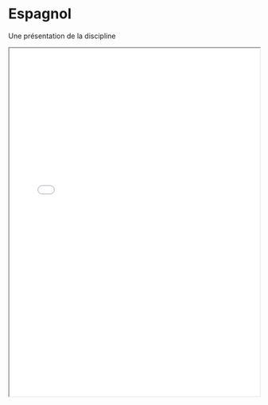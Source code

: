 # Espagnol

Une présentation de la discipline

<iframe src="espagnol.pdf" width="100%" height="700px">
